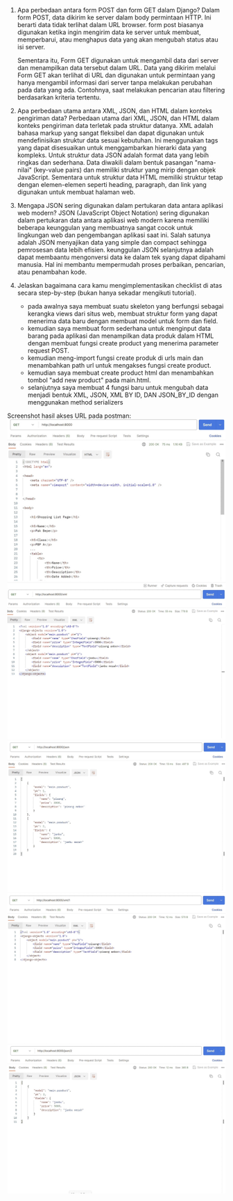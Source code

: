 1. Apa perbedaan antara form POST dan form GET dalam Django?
    Dalam form POST, data dikirim ke server dalam body permintaan HTTP. Ini berarti data tidak terlihat dalam URL browser. form post biasanya digunakan ketika ingin mengirim data ke server untuk membuat, memperbarui, atau menghapus data yang akan mengubah status atau isi server.

    Sementara itu, Form GET digunakan untuk mengambil data dari server dan menampilkan data tersebut dalam URL. Data yang dikirim melalui Form GET akan terlihat di URL dan digunakan untuk permintaan yang hanya mengambil informasi dari server tanpa melakukan perubahan pada data yang ada. Contohnya, saat melakukan pencarian atau filtering berdasarkan kriteria tertentu.

2. Apa perbedaan utama antara XML, JSON, dan HTML dalam konteks pengiriman data?
    Perbedaan utama dari XML, JSON, dan HTML dalam konteks pengiriman data terletak pada struktur datanya. XML adalah bahasa markup yang sangat fleksibel dan dapat digunakan untuk mendefinisikan struktur data sesuai kebutuhan. Ini menggunakan tags yang dapat disesuaikan untuk menggambarkan hierarki data yang kompleks. Untuk struktur data JSON adalah format data yang lebih ringkas dan sederhana. Data diwakili dalam bentuk pasangan "nama-nilai" (key-value pairs) dan memiliki struktur yang mirip dengan objek JavaScript. Sementara untuk struktur data HTML memiliki struktur tetap dengan elemen-elemen seperti heading, paragraph, dan link yang digunakan untuk membuat halaman web.


3. Mengapa JSON sering digunakan dalam pertukaran data antara aplikasi web modern?
    JSON (JavaScript Object Notation) sering digunakan dalam pertukaran data antara aplikasi web modern karena memiliki beberapa keunggulan yang membuatnya sangat cocok untuk lingkungan web dan pengembangan aplikasi saat ini. Salah satunya adalah JSON menyajikan data yang simple dan compact sehingga pemrosesan data lebih efisien. keunggulan JSON selanjutnya adalah dapat membaantu mengonversi data ke dalam tek syang dapat dipahami manusia. Hal ini membantu mempermudah proses perbaikan, pencarian, atau penambahan kode. 


4. Jelaskan bagaimana cara kamu mengimplementasikan checklist di atas secara step-by-step (bukan hanya sekadar mengikuti tutorial).
    - pada awalnya saya membuat suatu skeleton yang berfungsi sebagai kerangka views dari situs web, membuat struktur form yang dapat menerima data baru dengan membuat model untuk form dan field.
    - kemudian saya membuat form sederhana untuk menginput data barang pada aplikasi dan menampilkan data produk dalam HTML dengan membuat fungsi create product yang menerima parameter request POST.
    - kemudian meng-import fungsi create produk di urls main dan menambahkan path url untuk mengakses fungsi create product.
    - kemudian saya membuat create product html dan menambahkan tombol "add new product" pada main.html.
    - selanjutnya saya membuat 4 fungsi baru untuk mengubah data menjadi bentuk XML, JSON, XML BY ID, DAN JSON_BY_ID dengan menggunakan method serializers


Screenshot hasil akses URL pada postman:
![Alt text](HTML.jpg)
![Alt text](XML.jpg)
![Alt text](JSON.jpg)
![Alt text](XML_BY_ID.jpg)
![Alt text](JSON_BY_ID.jpg)